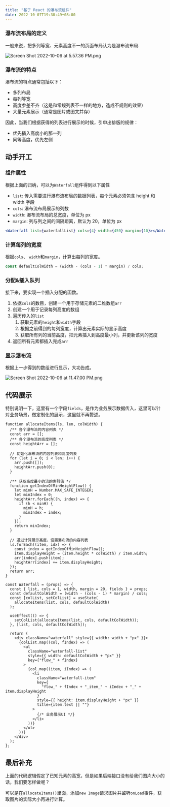 ```yaml
---
title: "基于 React 的瀑布流组件"
date: 2022-10-07T19:30:49+08:00
---
```


### 瀑布流布局的定义

一般来说，把多列等宽、元素高度不一的页面布局认为是瀑布流布局.

![Screen Shot 2022-10-06 at 5.57.36 PM.png](https://p1-juejin.byteimg.com/tos-cn-i-k3u1fbpfcp/6d9c9d53f56c48d19e96ae8f9f8ed89a~tplv-k3u1fbpfcp-zoom-in-crop-mark:3024:0:0:0.awebp?)

### 瀑布流的特点

瀑布流的特点通常包括以下：

- 多列布局
- 每列等宽
- 高度参差不齐（这是和常规列表不一样的地方，造成不规则的效果）
- 大量元素展示（通常是图片或图文并存）

因此，当我们根据获得的列表进行展示的时候，引申出排版的规律：

- 优先插入高度小的那一列
- 同等高度，优先左侧

## 动手开工

### 组件属性

根据上面的归纳，可以为`Waterfall`组件得到以下属性

- `list`: 传入需要进行瀑布流布局的数据列表，每个元素必须包含 height 和 width 字段
- `cols`: 瀑布流布局展示的列数
- `width`: 瀑布流布局的总宽度，单位为 px
- `margin`: 列与列之间的间隔距离，默认为 20，单位为 px

```jsx
<Waterfall list={waterfallList} cols={4} width={450} margin={10}></Waterfall>;
```

### 计算每列的宽度

根据`cols`、 `width`和`margin`，计算出每列的宽度。

```javascript
const defaultColWidth = (width - (cols - 1) * margin) / cols;
```

### 分配&插入队列

接下来，要实现一个插入分配的函数。

1. 依据`cols`的数目，创建一个用于存储元素的二维数组`arr`
2. 创建一个用于记录每列高度的数组
3. 遍历传入的`list`
   1. 获取元素的`height`和`width`字段
   2. 根据之前得到的每列宽度，计算出元素实际的显示高度
   3. 获取所有列的当前高度，把元素插入到高度最小列，并更新该列的宽度
4. 返回所有元素都插入完成`arr`

### 显示瀑布流

根据上一步得到的数组进行显示，大功告成。

![Screen Shot 2022-10-06 at 11.47.00 PM.png](https://p6-juejin.byteimg.com/tos-cn-i-k3u1fbpfcp/c11ce1e4b9764eba96eb33f7cd8ddb8b~tplv-k3u1fbpfcp-zoom-in-crop-mark:3024:0:0:0.awebp?)

## 代码展示

特别说明一下，这里有一个字段`fields`，是作为业务展示数据传入，这里可以针对业务场景，做定制化的展示，这里就不再赘述。

```react
function allocateItems(ls, len, colWidth) {
  /** 各个瀑布流的内容列表 */
  const arr = [];
  /** 各个瀑布流的高度列表 */
  const heightArr = [];

  // 初始化瀑布流的内容列表和高度列表
  for (let i = 0; i < len; i++) {
    arr.push([]);
    heightArr.push(0);
  }

  /** 获取高度最小的流的索引值 */
  function getIndexOfMinHeightFlow() {
    let minH = Number.MAX_SAFE_INTEGER;
    let minIndex = 0;
    heightArr.forEach((h, index) => {
      if (h < minH) {
        minH = h;
        minIndex = index;
      }
    });
    return minIndex;
  }

  // 通过计算展示高度，设置瀑布流的内容列表
  ls.forEach((item, idx) => {
    const index = getIndexOfMinHeightFlow();
    item.displayHeight = (item.height * colWidth) / item.width;
    arr[index].push(item);
    heightArr[index] += item.displayHeight;
  });
  return arr;
}

const Waterfall = (props) => {
  const { list, cols = 1, width, margin = 20, fields } = props;
  const defaultColWidth = (width - (cols - 1) * margin) / cols;
  const [colList, setColList] = useState(
    allocateItems(list, cols, defaultColWidth)
  );

  useEffect(() => {
    setColList(allocateItems(list, cols, defaultColWidth));
  }, [list, cols, defaultColWidth]);

  return (
    <div className="waterfall" style={{ width: width + "px" }}>
      {colList.map((col, fIndex) => (
        <ul
          className="waterfall-list"
          style={{ width: defaultColWidth + "px" }}
          key={"flow_" + fIndex}
        >
          {col.map((item, iIndex) => (
            <li
              className="waterfall-item"
              key={
                "flow_" + fIndex + "_item_" + iIndex + "_" + item.displayHeight
              }
              style={{ height: item.displayHeight + "px" }}
              title={item.text || ""}
            >
              {/* 业务展示UI */}
            </li>
          ))}
        </ul>
      ))}
    </div>
  );
};
```

## 最后补充

上面的代码逻辑假定了已知元素的高宽，但是如果后端接口没有给我们图片大小的话，我们要怎样做呢？

可以是在`allocateItems()`里面，添加`new Image`请求图片并监听`onLoad`事件，获取图片的实际大小再进行计算。
